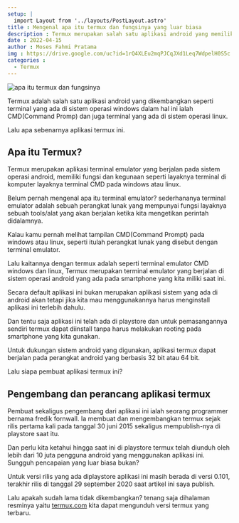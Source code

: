 ```yaml
---
setup: |
  import Layout from '../layouts/PostLayout.astro'
title : Mengenal apa itu termux dan fungsinya yang luar biasa
description : Termux merupakan salah satu aplikasi android yang memiliki banyak kegunaan atau fungsi seperti dalam hal pemrograman.
date : 2022-04-15
author : Moses Fahmi Pratama
img : https://drive.google.com/uc?id=1rQ4XLEu2mqPJCqJXd1Leq7WdpelH0S5c
categories : 
  - Termux
---
```


![apa itu termux dan fungsinya](https://drive.google.com/uc?id=1rQ4XLEu2mqPJCqJXd1Leq7WdpelH0S5c)

Termux adalah salah satu aplikasi android yang dikembangkan seperti terminal yang ada di sistem operasi windows dalam hal ini ialah CMD(Command Promp) dan juga terminal yang ada di sistem operasi linux.

Lalu apa sebenarnya aplikasi termux ini.

## Apa itu Termux?

Termux merupakan aplikasi terminal emulator yang berjalan pada sistem operasi android, memiliki fungsi dan kegunaan seperti layaknya terminal di komputer layaknya terminal CMD pada windows atau linux.

Belum pernah mengenal apa itu terminal emulator? sederhananya terminal emulator adalah sebuah perangkat lunak yang mempunyai fungsi layaknya sebuah tools/alat yang akan berjalan ketika kita mengetikan perintah didalamnya.

Kalau kamu pernah melihat tampilan CMD(Command Prompt) pada windows atau linux, seperti itulah perangkat lunak yang disebut dengan terminal emulator.

Lalu kaitannya dengan termux adalah seperti terminal emulator CMD windows dan linux, Termux merupakan terminal emulator yang berjalan di sistem operasi android yang ada pada smartphone yang kita miliki saat ini.

Secara default aplikasi ini bukan merupakan aplikasi sistem yang ada di android akan tetapi jika kita mau menggunakannya harus menginstall aplikasi ini terlebih dahulu.

Dan tentu saja aplikasi ini telah ada di playstore dan untuk pemasangannya sendiri termux dapat diinstall tanpa harus melakukan rooting pada smartphone yang kita gunakan.

Untuk dukungan sistem android yang digunakan, aplikasi termux dapat berjalan pada perangkat android yang berbasis 32 bit atau 64 bit.

Lalu siapa pembuat aplikasi termux ini?

## Pengembang dan perancang aplikasi termux

Pembuat sekaligus pengembang dari aplikasi ini ialah seorang programmer bernama fredik fornwall.
Ia membuat dan mengembangkan termux sejak rilis pertama kali pada tanggal 30 juni 2015 sekaligus mempublish-nya di playstore saat itu.

Dan perlu kita ketahui hingga saat ini di playstore termux telah diunduh oleh lebih dari 10 juta pengguna android yang menggunakan aplikasi ini. Sungguh pencapaian yang luar biasa bukan? 

Untuk versi rilis yang ada diplaystore aplikasi ini masih berada di versi 0.101, terakhir rilis di tanggal 29 september 2020 saat artikel ini saya publish.

Lalu apakah sudah lama tidak dikembangkan? tenang saja dihalaman resminya yaitu [termux.com](https://termux.com) kita dapat mengunduh versi termux yang terbaru.